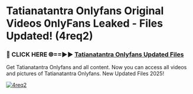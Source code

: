 # Tatianatantra Onlyfans Original Videos 0nlyFans Leaked - Files Updated! (4req2)

<h3>🔴 CLICK HERE 🌐==►► <a href="https://tinyurl.com/ehrbuxhb" rel="nofollow">Tatianatantra Onlyfans Updated Files</a></h3>

Get Tatianatantra Onlyfans and all content. Now you can access all videos and pictures of Tatianatantra Onlyfans. New Updated Files 2025!

[![4req2](https://i.imgur.com/lVYEuWS.gif)](https://tinyurl.com/ehrbuxhb)
